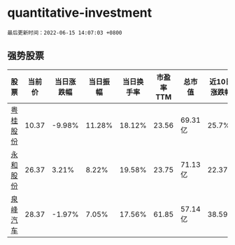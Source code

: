 # quantitative-investment

`最后更新时间：2022-06-15 14:07:03 +0800`

## 强势股票

|股票|当前价|当日涨跌幅|当日振幅|当日换手率|市盈率TTM|总市值|近10日涨跌幅|
|----|----|----|----|----|----|----|----|
|[粤桂股份](https://xueqiu.com/S/SZ000833)|10.37|-9.98%|11.28%|18.12%|23.56|69.31亿|25.7%|
|[永和股份](https://xueqiu.com/S/SH605020)|26.37|3.21%|8.22%|19.58%|23.75|71.13亿|22.37%|
|[泉峰汽车](https://xueqiu.com/S/SH603982)|28.37|-1.97%|7.05%|17.56%|61.85|57.14亿|38.59%|
